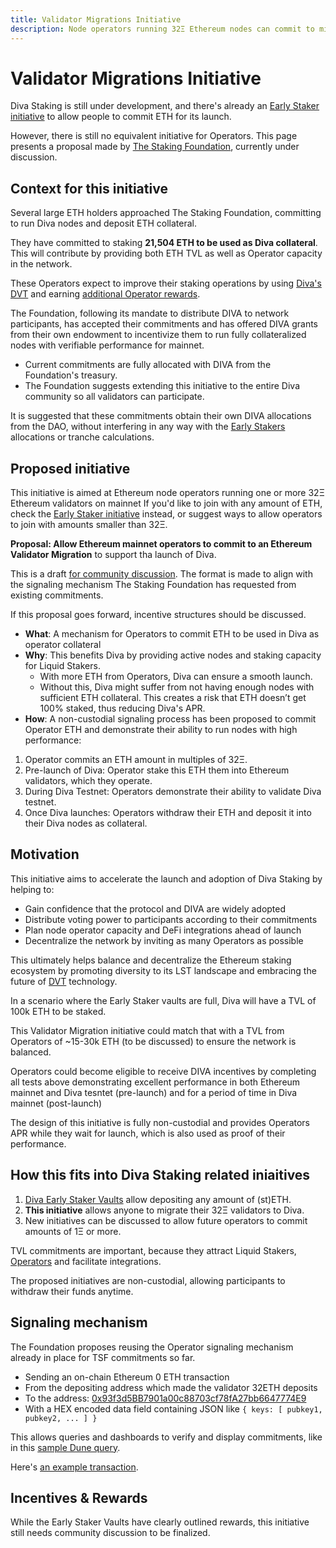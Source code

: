 ```yaml
---
title: Validator Migrations Initiative
description: Node operators running 32Ξ Ethereum nodes can commit to migrate to Diva to support its launch
---
```


# Validator Migrations Initiative

Diva Staking is still under development, and there's already an [Early Staker initiative](early_stakers) to allow people to commit ETH for its launch.

However, there is still no equivalent initiative for Operators. This page presents a proposal made by [The Staking Foundation](foundation), currently under discussion.

## Context for this initiative

Several large ETH holders approached The Staking Foundation, committing to run Diva nodes and deposit ETH collateral.

They have committed to staking **21,504 ETH to be used as Diva collateral**. This will contribute by providing both ETH TVL as well as Operator capacity in the network.

These Operators expect to improve their staking operations by using [Diva's DVT](dvt) and earning [additional Operator rewards](economics).

The Foundation, following its mandate to distribute DIVA to network participants, has accepted their commitments and has offered DIVA grants from their own endowment to incentivize them to run fully collateralized nodes with verifiable performance for mainnet.

- Current commitments are fully allocated with DIVA from the Foundation's treasury.
- The Foundation suggests extending this initiative to the entire Diva community so all validators can participate.

It is suggested that these commitments obtain their own DIVA allocations from the DAO, without interfering in any way with the [Early Stakers](early_stakers) allocations or tranche calculations.

## Proposed initiative

This initiative is aimed at Ethereum node operators running one or more 32Ξ Ethereum validators on mainnet If you'd like to join with any amount of ETH, check the [Early Staker initiative](early_stakers) instead, or suggest ways to allow operators to join with amounts smaller than 32Ξ.

**Proposal: Allow Ethereum mainnet operators to commit to an Ethereum Validator Migration** to support tha launch of Diva.

This is a draft [for community discussion](https://discord.com/channels/1041618287500460083/1163123300789125222). The format is made to align with the signaling mechanism The Staking Foundation has requested from existing commitments.

If this proposal goes forward, incentive structures should be discussed.

- **What**: A mechanism for Operators to commit ETH to be used in Diva as operator collateral
- **Why**: This benefits Diva by providing active nodes and staking capacity for Liquid Stakers.
    - With more ETH from Operators, Diva can ensure a smooth launch.
    - Without this, Diva might suffer from not having enough nodes with sufficient ETH collateral. This creates a risk that ETH doesn’t get 100% staked, thus reducing Diva's APR.
- **How**: A non-custodial signaling process has been proposed to commit Operator ETH and demonstrate their ability to run nodes with high performance:
1. Operator commits an ETH amount in multiples of 32Ξ.
2. Pre-launch of Diva: Operator stake this ETH them into Ethereum validators, which they operate.
3. During Diva Testnet: Operators demonstrate their ability to validate Diva testnet.
4. Once Diva launches: Operators withdraw their ETH and deposit it into their Diva nodes as collateral.

## Motivation

This initiative aims to accelerate the launch and adoption of Diva Staking by helping to:

-   Gain confidence that the protocol and DIVA are widely adopted
-   Distribute voting power to participants according to their commitments
-   Plan node operator capacity and DeFi integrations ahead of launch
-   Decentralize the network by inviting as many Operators as possible

This ultimately helps balance and decentralize the Ethereum staking ecosystem by promoting diversity to its LST landscape and embracing the future of [DVT](dvt) technology.


In a scenario where the Early Staker vaults are full, Diva will have a TVL of 100k ETH to be staked.

This Validator Migration initiative could match that with a TVL from Operators of ~15-30k ETH (to be discussed) to ensure the network is balanced.

Operators could become eligible to receive DIVA incentives by completing all tests above demonstrating excellent performance in both Ethereum mainnet and Diva tesntet (pre-launch) and for a period of time in Diva mainnet (post-launch)

The design of this initiative is fully non-custodial and provides Operators APR while they wait for launch, which is also used as proof of their performance.


## How this fits into Diva Staking related iniaitives

1. [Diva Early Staker Vaults](early_stakers) allow depositing any amount of (st)ETH.
2. **This initiative** allows anyone to migrate their 32Ξ validators to Diva.
3. New initiatives can be discussed to allow future operators to commit amounts of 1Ξ or more.

TVL commitments are important, because they attract Liquid Stakers, [Operators](participants#operators) and facilitate integrations.

The proposed initiatives are non-custodial, allowing participants to withdraw their funds anytime.

## Signaling mechanism

The Foundation proposes reusing the Operator signaling mechanism already in place for TSF commitments so far.

- Sending an on-chain Ethereum 0 ETH transaction
- From the depositing address which made the validator 32ETH deposits
- To the address: [0x93f3d5BB7901a00c88703cf78fA27bb6647774E9](https://etherscan.io/address/0x93f3d5BB7901a00c88703cf78fA27bb6647774E9)
- With a HEX encoded data field containing JSON like `{ keys: [ pubkey1, pubkey2, ... ] }`

This allows queries and dashboards to verify and display commitments, like in this [sample Dune query](https://dune.com/queries/3102029).

Here's [an example transaction](https://etherscan.io/tx/0xe90ce03b8c10dcf57f27c50159fa3c1187d2bcf7950002e31668b798ce9fe127).

## Incentives & Rewards

While the Early Staker Vaults have clearly outlined rewards, this initiative still needs community discussion to be finalized.
